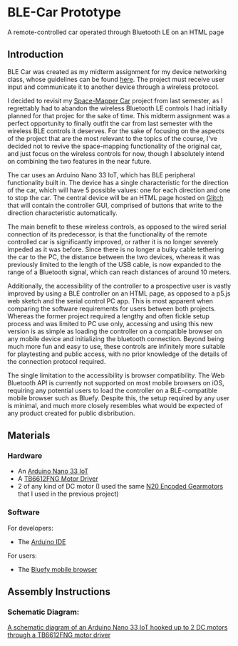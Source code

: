 # BLE-Car Prototype
A remote-controlled car operated through Bluetooth LE on an HTML page

## Introduction

BLE Car was created as my midterm assignment for my device networking class, whose guidelines can be found [here](https://itp.nyu.edu/classes/connected-devices/syllabus-spring-2021/assignments-spring-2021/#Device-to-Device_Communication). The project must receive user input and communicate it to another device through a wireless protocol.

I decided to revisit my [Space-Mapper Car](https://github.com/yonatanrozin/Space-Mapper-Car) project from last semester, as I regrettably had to abandon the wireless Bluetooth LE controls I had initially planned for that projec for the sake of time. This midterm assignment was a perfect opportunity to finally outfit the car from last semester with the wireless BLE controls it deserves. For the sake of focusing on the aspects of the project that are the most relevant to the topics of the course, I've decided not to revive the space-mapping functionality of the original car, and just focus on the wireless controls for now, though I absolutely intend on combining the two features in the near future.

The car uses an Arduino Nano 33 IoT, which has BLE peripheral functionality built in. The device has a single characteristic for the direction of the car, which will have 5 possible values: one for each direction and one to stop the car. The central device will be an HTML page hosted on [Glitch](https://glitch.com/) that will contain the controller GUI, comprised of buttons that write to the direction characteristic automatically.

The main benefit to these wireless controls, as opposed to the wired serial connection of its predecessor, is that the functionality of the remote controlled car is significantly improved, or rather it is no longer severely impeded as it was before. Since there is no longer a bulky cable tethering the car to the PC, the distance between the two devices, whereas it was previously limited to the length of the USB cable, is now expanded to the range of a Bluetooth signal, which can reach distances of around 10 meters.

Additionally, the accessibility of the controller to a prospective user is vastly improved by using a BLE controller on an HTML page, as opposed to a p5.js web sketch and the serial control PC app. This is most apparent when comparing the software requirements for users between both projects. Whereas the former project required a lengthy and often fickle setup process and was limited to PC use only, accessing and using this new version is as simple as loading the controller on a compatible browser on any mobile device and initializing the bluetooth connection. Beyond being much more fun and easy to use, these controls are infinitely more suitable for playtesting and public access, with no prior knowledge of the details of the connection protocol required.

The single limitation to the accessibility is browser compatibility. The Web Bluetooth API is currently not supported on most mobile browsers on iOS, requiring any potential users to load the controller on a BLE-compatible mobile browser such as Bluefy. Despite this, the setup required by any user is minimal, and much more closely resembles what would be expected of any product created for public disbribution.

## Materials

### Hardware

- An [Arduino Nano 33 IoT](https://store.arduino.cc/usa/nano-33-iot) 
- A [TB6612FNG Motor Driver](https://www.digikey.com/catalog/en/partgroup/sparkfun-motor-driver-dual-tb6612fng/77350?utm_adgroup=General&utm_source=google&utm_medium=cpc&utm_campaign=Dynamic%20Search_EN_RLSA_Cart&utm_term=&utm_content=General&gclid=CjwKCAjw6fCCBhBNEiwAem5SOxlKTUwhOICaOWppYjjd_7NRXeuuupc6Qg5i4EwhrP_Fxs8bAraEchoCxeYQAvD_BwE)
- 2 of any kind of DC motor (I used the same [N20 Encoded Gearmotors](https://www.adafruit.com/product/4641) that I used in the previous project)

### Software

For developers:
- The [Arduino IDE](https://www.arduino.cc/en/software)

For users:
- The [Bluefy mobile browser](https://apps.apple.com/us/app/bluefy-web-ble-browser/id1492822055)

## Assembly Instructions

### Schematic Diagram:

[A schematic diagram of an Arduino Nano 33 IoT hooked up to 2 DC motors through a TB6612FNG motor driver](https://github.com/yonatanrozin/BLE-Car/blob/main/Images/BLE%20Car%20Schematic.jpg)
